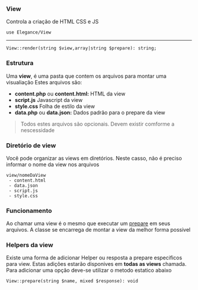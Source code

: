 ### View

Controla a criação de HTML CSS e JS

    use Elegance/View

---

    View::render(string $view,array|string $prepare): string;

### Estrutura
Uma **view**, é uma pasta que contem os arquivos para montar uma visualiação
Estes arquivos são:

 - **content.php** ou **content.html:** HTML da view
 - **script.js** Javascript da view
 - **style.css** Folha de estilo da view
 - **data.php** ou **data.json:** Dados padrão para o prepare da view

> Todos estes arquivos são opcionais. Devem existir comforme a nescessidade

### Diretório de view
Você pode organizar as views em diretórios. Neste casso, não é preciso informar o nome da view nos arquivos

    view/nomeDaView
     - content.html 
     - data.json
     - script.js
     - style.css

### Funcionamento
Ao chamar uma view é o mesmo que executar um [prepare](https://github.com/elegancephp/core/tree/main/.doc/prepare.md) em seus arquivos.
A classe se encarrega de montar a view da melhor forma possivel 

### Helpers da view
Existe uma forma de adicionar Helper ou resposta a prepare especificos para view. Estas adições estarão disponives em **todas as views** chamada.
Para adicionar uma opção deve-se utilizar o metodo estatico abaixo

    View::prepare(string $name, mixed $response): void

